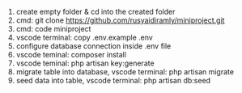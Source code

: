 1. create empty folder & cd into the created folder
2. cmd: git clone https://github.com/rusyaidiramly/miniproject.git
3. cmd: code miniproject
4. vscode terminal: copy .env.example .env
5. configure database connection inside .env file
6. vscode teminal: composer install
7. vscode teminal: php artisan key:generate
8. migrate table into database, vscode terminal: php artisan migrate
9. seed data into table, vscode terminal: php artisan db:seed
